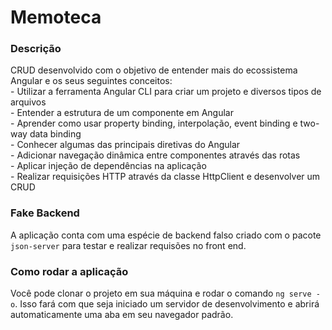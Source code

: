 # Memoteca

### Descrição

CRUD desenvolvido com o objetivo de entender mais do ecossistema Angular e os seus seguintes conceitos:<br>
    - Utilizar a ferramenta Angular CLI para criar um projeto e diversos tipos de arquivos <br>
    - Entender a estrutura de um componente em Angular <br>
    - Aprender como usar property binding, interpolação, event binding e two-way data binding <br>
    - Conhecer algumas das principais diretivas do Angular <br>
    - Adicionar navegação dinâmica entre componentes através das rotas <br>
    - Aplicar injeção de dependências na aplicação <br>
    - Realizar requisições HTTP através da classe HttpClient e desenvolver um CRUD <br>
### Fake Backend
A aplicação conta com uma espécie de backend falso criado com o pacote `json-server` para testar e realizar requisões no front end.

### Como rodar a aplicação

Você pode clonar o projeto em sua máquina e rodar o comando `ng serve -o`. Isso fará com que seja iniciado um servidor de desenvolvimento e abrirá automaticamente uma aba em seu navegador padrão.

